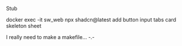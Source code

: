 Stub

docker exec -it sw_web npx shadcn@latest add button input tabs card skeleton sheet

I really need to make a makefile... -.-
